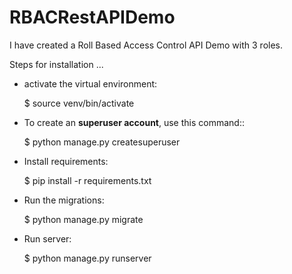 # RBACRestAPIDemo
I have created a Roll Based Access Control API Demo with 3 roles.

Steps for installation ...
* activate the virtual environment:
  
    $ source venv/bin/activate

* To create an **superuser account**, use this command::

    $ python manage.py createsuperuser

* Install requirements:
    
    $ pip install -r requirements.txt
    
* Run the migrations:

    $ python manage.py migrate
    
* Run server:

    $ python manage.py runserver
  
